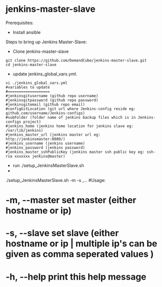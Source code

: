 jenkins-master-slave
====================

Prerequisites:
- Install ansible


Steps to bring up Jenkins Master-Slave:
- Clone jenkins-master-slave
```
git clone https://github.com/DemandCube/jenkins-master-slave.git
cd jenkins-master-slave
```
- update jenkins_global_vars.yml.
```
vi ./jenkins_global_vars.yml
#variables to update
#===================
#jenkinsgitusername (github repo username)
#jenkinsgitpassword (github repo password)
#jenkinsgitemail (github repo email)
#configGitLocation (git url where Jenkins-config reside eg: github.com/username/Jenkins-configs)
#subFolder (folder name of jenkins backup files which is in Jenkins-configs project)
#jenkins_home (jenkins home location for jenkins slave eg: /var/lib/jenkins)
#jenkins_master_url (jenkins master url eg: http://jenkinsmaster:8080/)
#jenkins_username (jenkins username)
#jenkins_password (jenkins password)
#jenkins_master_sshPublicKey (jenkins master ssh public key eg: ssh-rsa xxxxxxx jenkins@master)

```
    
    
- run ./setup_JenkinsMasterSlave.sh
- 

./setup_JenkinsMasterSlave.sh -m <masterhost> -s <slavehost1>,<slavehost2>...
#Usage:
#	-m, --master     set master (either hostname or ip)
#	-s, --slave		 set slave (either hostname or ip | multiple ip's can be given as comma seperated values )
#	-h, --help		 print this help message
```
```


